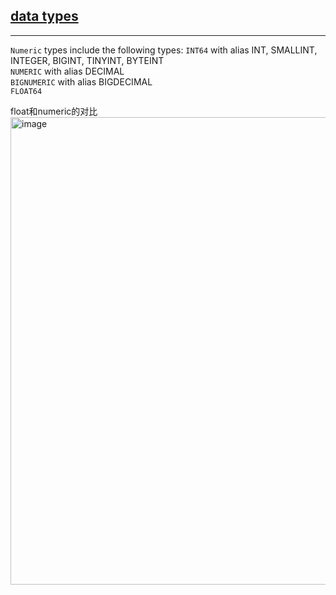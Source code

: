 ## [data types](https://cloud.google.com/bigquery/docs/reference/standard-sql/data-types)  

---

`Numeric` types include the following types:
`INT64` with alias INT, SMALLINT, INTEGER, BIGINT, TINYINT, BYTEINT  
`NUMERIC` with alias DECIMAL  
`BIGNUMERIC` with alias BIGDECIMAL  
`FLOAT64`  

float和numeric的对比  
<img width="748" alt="image" src="https://github.com/user-attachments/assets/03ae93e9-f556-4bdd-94eb-a99df6bd3b17" />
